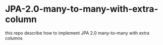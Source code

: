 # JPA-2.0-many-to-many-with-extra-column
this repo describe how to implement JPA 2.0 many-to-many with extra columns
